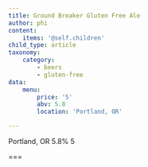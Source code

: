 ```yaml
---
title: Ground Breaker Gluten Free Ale
author: phi
content:
    items: '@self.children'
child_type: article
taxonomy:
    category:
        - beers
        - gluten-free
data:
    menu:
        price: '5'
        abv: 5.8
        location: 'Portland, OR'

---
```


<span class="loc">Portland, OR</span> <span class="abv">5.8%</span> <span class="price">5</span>

===
